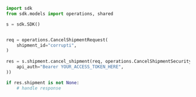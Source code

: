 <!-- Start SDK Example Usage -->
```python
import sdk
from sdk.models import operations, shared

s = sdk.SDK()


req = operations.CancelShipmentRequest(
    shipment_id="corrupti",
)
    
res = s.shipment.cancel_shipment(req, operations.CancelShipmentSecurity(
    api_auth="Bearer YOUR_ACCESS_TOKEN_HERE",
))

if res.shipment is not None:
    # handle response
```
<!-- End SDK Example Usage -->